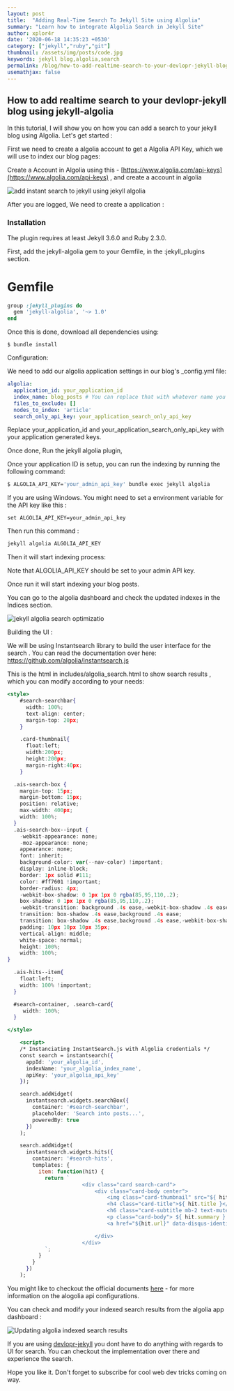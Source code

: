 ```yaml
---
layout: post
title:  "Adding Real-Time Search To Jekyll Site using Algolia"
summary: "Learn how to integrate Algolia Search in Jekyll Site"
author: xplor4r
date: '2020-06-18 14:35:23 +0530'
category: ["jekyll","ruby","git"]
thumbnail: /assets/img/posts/code.jpg
keywords: jekyll blog,algolia,search
permalink: /blog/how-to-add-realtime-search-to-your-devlopr-jekyll-blog-using-jekyll-algolia/
usemathjax: false
---
```



## How to add realtime search to your devlopr-jekyll blog using jekyll-algolia

In this tutorial, I will show you on how you can add a search to your jekyll blog using Algolia. Let's get started :

First we need to create a algolia account to get a Algolia API Key, which we will use to index our blog pages:

Create a Account in Algolia using this - [https://www.algolia.com/api-keys](https://www.algolia.com/api-keys) , and create a account in algolia

![add instant search to jekyll using jekyll algolia](https://res.cloudinary.com/sujaykundu/image/upload/c_scale,fl_progressive.progressive:semi.progressive:steep,q_auto:best,w_auto/q_auto:best/v1592648040/sujaykundu.com/jekyll-algolia-1.webp)

After you are logged, We need to create a application :

### Installation

The plugin requires at least Jekyll 3.6.0 and Ruby 2.3.0.

First, add the jekyll-algolia gem to your Gemfile, in the :jekyll_plugins section.

# Gemfile

```ruby
group :jekyll_plugins do
  gem 'jekyll-algolia', '~> 1.0'
end
```

Once this is done, download all dependencies using:

`$ bundle install`

Configuration:

We need to add our algolia application settings in our blog's _config.yml file:

```yaml
algolia:
  application_id: your_application_id
  index_name: blog_posts # You can replace that with whatever name you want
  files_to_exclude: []
  nodes_to_index: 'article'
  search_only_api_key: your_application_search_only_api_key
```

Replace your_application_id and your_application_search_only_api_key with your application generated keys.

Once done, Run the jekyll algolia plugin,

Once your application ID is setup, you can run the indexing by running the following command:

```bash
$ ALGOLIA_API_KEY='your_admin_api_key' bundle exec jekyll algolia
```

If you are using Windows. You might need to set a environment variable for the API key like this :

```shell
set ALGOLIA_API_KEY=your_admin_api_key
```

Then run this command :

```bash
jekyll algolia ALGOLIA_API_KEY
```

Then it will start indexing process:

Note that ALGOLIA_API_KEY should be set to your admin API key.

Once run it will start indexing your blog posts.

You can go to the algolia dashboard and check the updated indexes in the Indices section.

![jekyll algolia search optimizatio](https://res.cloudinary.com/sujaykundu/image/upload/c_scale,fl_progressive.progressive:semi.progressive:steep,q_auto:best,w_auto/q_auto:best/v1592648041/sujaykundu.com/jekyll-algolia-2.webp)

Building the UI :

We will be using Instantsearch library to build the user interface for the search . You can read the documentation over here:  <https://github.com/algolia/instantsearch.js>

This is the html in includes/algolia_search.html to show search results , which you can modify according to your needs:

```jsx
<style>
    #search-searchbar{
      width: 100%;
      text-align: center;
      margin-top: 20px;
    }

    .card-thumbnail{
      float:left;
      width:200px;
      height:200px;
      margin-right:40px;
    }

  .ais-search-box {
    margin-top: 15px;
    margin-bottom: 15px;
    position: relative;
    max-width: 400px;
    width: 100%;
  }
  .ais-search-box--input {
    -webkit-appearance: none;
    -moz-appearance: none;
    appearance: none;
    font: inherit;
    background-color: var(--nav-color) !important;
    display: inline-block;
    border: 1px solid #111;
    color: #ff7601 !important;
    border-radius: 4px;
    -webkit-box-shadow: 0 1px 1px 0 rgba(85,95,110,.2);
    box-shadow: 0 1px 1px 0 rgba(85,95,110,.2);
    -webkit-transition: background .4s ease,-webkit-box-shadow .4s ease;
    transition: box-shadow .4s ease,background .4s ease;
    transition: box-shadow .4s ease,background .4s ease,-webkit-box-shadow .4s ease;
    padding: 10px 10px 10px 35px;
    vertical-align: middle;
    white-space: normal;
    height: 100%;
    width: 100%;
}

  .ais-hits--item{
    float:left;
    width: 100% !important;
  }

  #search-container, .search-card{
     width: 100%;
  }

</style>

    <script>
    /* Instanciating InstantSearch.js with Algolia credentials */
    const search = instantsearch({
      appId: 'your_algolia_id',
      indexName: 'your_algolia_index_name',
      apiKey: 'your_algolia_api_key'
    });

    search.addWidget(
      instantsearch.widgets.searchBox({
        container: '#search-searchbar',
        placeholder: 'Search into posts...',
        poweredBy: true
      })
    );

    search.addWidget(
      instantsearch.widgets.hits({
        container: '#search-hits',
        templates: {
          item: function(hit) {
            return `
                        <div class="card search-card">
                            <div class="card-body center">
                                <img class="card-thumbnail" src="${ hit.thumbnail }" />
                                <h4 class="card-title">${ hit.title }</h4>
                                <h6 class="card-subtitle mb-2 text-muted">${moment.unix(hit.date).format('MMM D, YYYY')}</h6>
                                <p class="card-body"> ${ hit.summary } </p>
                                <a href="${hit.url}" data-disqus-identifier="${hit.url}" class="btn btn-dark btn-lg">Read</a>

                            </div>
                        </div>
            `;
          }
        }
      })
    );
```

You might like to checkout the official documents [here](https://blog.algolia.com/instant-search-blog-documentation-jekyll-plugin/) -  for more information on the alogolia api configurations.

You can check and modify your indexed search results from the algolia app dashboard :

![Updating algolia indexed search results](https://res.cloudinary.com/sujaykundu/image/upload/c_scale,fl_progressive.progressive:semi.progressive:steep,q_auto:best,w_auto/q_auto:best/v1592648043/sujaykundu.com/jekyll-algolia-3.webp)

If you are using [devlopr-jekyll](https://github.com/sujaykundu777/devlopr-jekyll) you dont have to do anything with regards to UI for search. You can checkout the implementation over there and experience the search.

Hope you like it. Don't forget to subscribe for cool web dev tricks coming on way.